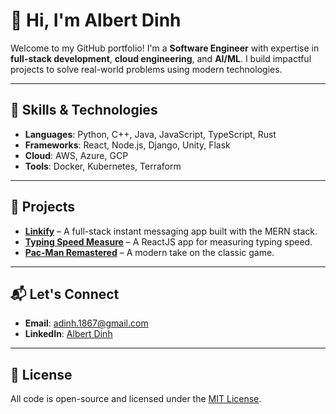 # 👋 Hi, I'm Albert Dinh

Welcome to my GitHub portfolio! I'm a **Software Engineer** with expertise in **full-stack development**, **cloud engineering**, and **AI/ML**. I build impactful projects to solve real-world problems using modern technologies.

---

## 🚀 Skills & Technologies

- **Languages**: Python, C++, Java, JavaScript, TypeScript, Rust
- **Frameworks**: React, Node.js, Django, Unity, Flask
- **Cloud**: AWS, Azure, GCP
- **Tools**: Docker, Kubernetes, Terraform

---

## 📂 Projects

- **[Linkify](https://linkify-front-33uh.onrender.com/)** – A full-stack instant messaging app built with the MERN stack.
- **[Typing Speed Measure](https://peaceful-muffin-0fc3d6.netlify.app/)** – A ReactJS app for measuring typing speed.
- **[Pac-Man Remastered](https://docs.google.com/presentation/d/1WdvFVx0A8iM3CwuGCEXK2dJr6snJWucXzj0oMgZ4gss/edit#slide=id.p1)** – A modern take on the classic game.

---

## 📬 Let's Connect

- **Email**: [adinh.1867@gmail.com](mailto:adinh.1867@gmail.com)
- **LinkedIn**: [Albert Dinh](https://www.linkedin.com/in/albert-dinh-01)

---

## 📜 License

All code is open-source and licensed under the [MIT License](https://opensource.org/licenses/MIT).

